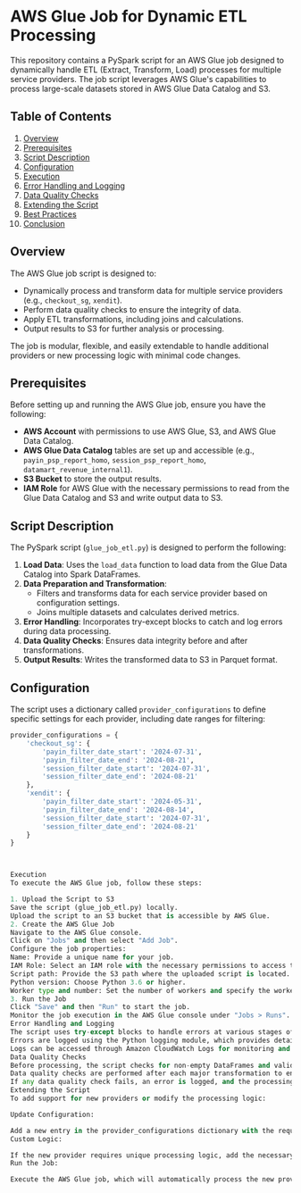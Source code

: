 # AWS Glue Job for Dynamic ETL Processing

This repository contains a PySpark script for an AWS Glue job designed to dynamically handle ETL (Extract, Transform, Load) processes for multiple service providers. The job script leverages AWS Glue's capabilities to process large-scale datasets stored in AWS Glue Data Catalog and S3.

## Table of Contents

1. [Overview](#overview)
2. [Prerequisites](#prerequisites)
3. [Script Description](#script-description)
4. [Configuration](#configuration)
5. [Execution](#execution)
6. [Error Handling and Logging](#error-handling-and-logging)
7. [Data Quality Checks](#data-quality-checks)
8. [Extending the Script](#extending-the-script)
9. [Best Practices](#best-practices)
10. [Conclusion](#conclusion)

## Overview

The AWS Glue job script is designed to:

- Dynamically process and transform data for multiple service providers (e.g., `checkout_sg`, `xendit`).
- Perform data quality checks to ensure the integrity of data.
- Apply ETL transformations, including joins and calculations.
- Output results to S3 for further analysis or processing.

The job is modular, flexible, and easily extendable to handle additional providers or new processing logic with minimal code changes.

## Prerequisites

Before setting up and running the AWS Glue job, ensure you have the following:

- **AWS Account** with permissions to use AWS Glue, S3, and AWS Glue Data Catalog.
- **AWS Glue Data Catalog** tables are set up and accessible (e.g., `payin_psp_report_homo`, `session_psp_report_homo`, `datamart_revenue_internal1`).
- **S3 Bucket** to store the output results.
- **IAM Role** for AWS Glue with the necessary permissions to read from the Glue Data Catalog and S3 and write output data to S3.

## Script Description

The PySpark script (`glue_job_etl.py`) is designed to perform the following:

1. **Load Data**: Uses the `load_data` function to load data from the Glue Data Catalog into Spark DataFrames.
2. **Data Preparation and Transformation**:
   - Filters and transforms data for each service provider based on configuration settings.
   - Joins multiple datasets and calculates derived metrics.
3. **Error Handling**: Incorporates try-except blocks to catch and log errors during data processing.
4. **Data Quality Checks**: Ensures data integrity before and after transformations.
5. **Output Results**: Writes the transformed data to S3 in Parquet format.

## Configuration

The script uses a dictionary called `provider_configurations` to define specific settings for each provider, including date ranges for filtering:

```python
provider_configurations = {
    'checkout_sg': {
        'payin_filter_date_start': '2024-07-31',
        'payin_filter_date_end': '2024-08-21',
        'session_filter_date_start': '2024-07-31',
        'session_filter_date_end': '2024-08-21'
    },
    'xendit': {
        'payin_filter_date_start': '2024-05-31',
        'payin_filter_date_end': '2024-08-14',
        'session_filter_date_start': '2024-07-31',
        'session_filter_date_end': '2024-08-21'
    }
}



Execution
To execute the AWS Glue job, follow these steps:

1. Upload the Script to S3
Save the script (glue_job_etl.py) locally.
Upload the script to an S3 bucket that is accessible by AWS Glue.
2. Create the AWS Glue Job
Navigate to the AWS Glue console.
Click on "Jobs" and then select "Add Job".
Configure the job properties:
Name: Provide a unique name for your job.
IAM Role: Select an IAM role with the necessary permissions to access the Glue Data Catalog and S3.
Script path: Provide the S3 path where the uploaded script is located.
Python version: Choose Python 3.6 or higher.
Worker type and number: Set the number of workers and specify the worker type.
3. Run the Job
Click "Save" and then "Run" to start the job.
Monitor the job execution in the AWS Glue console under "Jobs > Runs".
Error Handling and Logging
The script uses try-except blocks to handle errors at various stages of data processing.
Errors are logged using the Python logging module, which provides detailed information about the error and the operation affected.
Logs can be accessed through Amazon CloudWatch Logs for monitoring and troubleshooting purposes.
Data Quality Checks
Before processing, the script checks for non-empty DataFrames and validates that essential columns are present.
Data quality checks are performed after each major transformation to ensure data integrity.
If any data quality check fails, an error is logged, and the processing for that provider is halted.
Extending the Script
To add support for new providers or modify the processing logic:

Update Configuration:

Add a new entry in the provider_configurations dictionary with the required parameters.
Custom Logic:

If the new provider requires unique processing logic, add the necessary logic within the corresponding functions (e.g., prepare_payin_session_dataframes).
Run the Job:

Execute the AWS Glue job, which will automatically process the new provider based on the updated configuration.